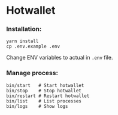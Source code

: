 # Hotwallet

### Installation:
```shell
yarn install
cp .env.example .env
```

Change ENV variables to actual in `.env` file.

### Manage process:
```shell
bin/start   # Start hotwallet
bin/stop    # Stop hotwallet
bin/restart # Restart hotwallet
bin/list    # List processes
bin/logs    # Show logs
```
